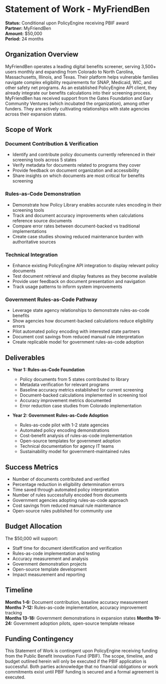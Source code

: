 # Statement of Work - MyFriendBen

**Status:** Conditional upon PolicyEngine receiving PBIF award  
**Partner:** MyFriendBen  
**Amount:** $50,000  
**Period:** 24 months  

## Organization Overview

MyFriendBen operates a leading digital benefits screener, serving 3,500+ users monthly and expanding from Colorado to North Carolina, Massachusetts, Illinois, and Texas. Their platform helps vulnerable families navigate complex eligibility requirements for SNAP, Medicaid, WIC, and other safety net programs. As an established PolicyEngine API client, they already integrate our benefits calculations into their screening process. MyFriendBen has received support from the Gates Foundation and Gary Community Ventures (which incubated the organization), among other funders. They are actively cultivating relationships with state agencies across their expansion states.

## Scope of Work

### Document Contribution & Verification
- Identify and contribute policy documents currently referenced in their screening tools across 5 states
- Verify metadata for documents related to programs they cover
- Provide feedback on document organization and accessibility
- Share insights on which documents are most critical for benefits screening

### Rules-as-Code Demonstration
- Demonstrate how Policy Library enables accurate rules encoding in their screening tools
- Track and document accuracy improvements when calculations reference source documents
- Compare error rates between document-backed vs traditional implementations
- Create case studies showing reduced maintenance burden with authoritative sources

### Technical Integration
- Enhance existing PolicyEngine API integration to display relevant policy documents
- Test document retrieval and display features as they become available
- Provide user feedback on document presentation and navigation
- Track usage patterns to inform system improvements

### Government Rules-as-Code Pathway
- Leverage state agency relationships to demonstrate rules-as-code benefits
- Show agencies how document-backed calculations reduce eligibility errors
- Pilot automated policy encoding with interested state partners
- Document cost savings from reduced manual rule interpretation
- Create replicable model for government rules-as-code adoption

## Deliverables

- **Year 1: Rules-as-Code Foundation**
  - Policy documents from 5 states contributed to library
  - Metadata verification for relevant programs
  - Baseline accuracy metrics established for current screening
  - Document-backed calculations implemented in screening tool
  - Accuracy improvement metrics documented
  - Error reduction case studies from Colorado implementation

- **Year 2: Government Rules-as-Code Adoption**
  - Rules-as-code pilot with 1-2 state agencies
  - Automated policy encoding demonstrations
  - Cost-benefit analysis of rules-as-code implementation
  - Open-source templates for government adoption
  - Technical documentation for agency IT teams
  - Sustainability model for government-maintained rules

## Success Metrics

- Number of documents contributed and verified
- Percentage reduction in eligibility determination errors
- Time saved through automated policy interpretation
- Number of rules successfully encoded from documents
- Government agencies adopting rules-as-code approach
- Cost savings from reduced manual rule maintenance
- Open-source rules published for community use

## Budget Allocation

The $50,000 will support:
- Staff time for document identification and verification
- Rules-as-code implementation and testing
- Accuracy measurement and analysis
- Government demonstration projects
- Open-source template development
- Impact measurement and reporting

## Timeline

**Months 1-6:** Document contribution, baseline accuracy measurement
**Months 7-12:** Rules-as-code implementation, accuracy improvement tracking  
**Months 13-18:** Government demonstrations in expansion states
**Months 19-24:** Government adoption pilots, open-source template release

## Funding Contingency

This Statement of Work is contingent upon PolicyEngine receiving funding from the Public Benefit Innovation Fund (PBIF). The scope, timeline, and budget outlined herein will only be executed if the PBIF application is successful. Both parties acknowledge that no financial obligations or work commitments exist until PBIF funding is secured and a formal agreement is executed.